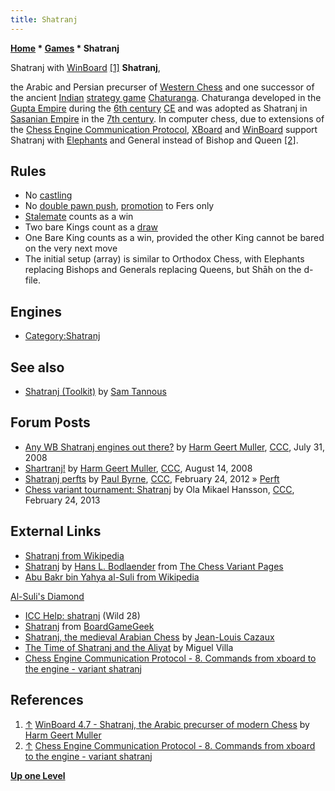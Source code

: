 ```yaml
---
title: Shatranj
---
```

**[Home](Home "Home") \* [Games](Games "Games") \* Shatranj**



 [](http://hgm.nubati.net/) Shatranj with [WinBoard](WinBoard "WinBoard") <a id="cite-note-1" href="#cite-ref-1">[1]</a> 
**Shatranj**,  

the Arabic and Persian precurser of [Western Chess](Chess "Chess") and one successor of the ancient [Indian](https://en.wikipedia.org/wiki/Indian_subcontinent) [strategy game](https://en.wikipedia.org/wiki/Abstract_strategy_game) [Chaturanga](https://en.wikipedia.org/wiki/Chaturanga). Chaturanga developed in the [Gupta Empire](https://en.wikipedia.org/wiki/Gupta_Empire) during the [6th century](https://en.wikipedia.org/wiki/6th_century) [CE](https://en.wikipedia.org/wiki/Common_Era) and was adopted as Shatranj in [Sasanian Empire](https://en.wikipedia.org/wiki/Sasanian_Empire) in the [7th century](https://en.wikipedia.org/wiki/7th_century). In computer chess, due to extensions of the [Chess Engine Communication Protocol](Chess_Engine_Communication_Protocol "Chess Engine Communication Protocol"), [XBoard](XBoard "XBoard") and [WinBoard](WinBoard "WinBoard") support Shatranj with [Elephants](https://en.wikipedia.org/wiki/Alfil_%28chess%29) and General instead of Bishop and Queen <a id="cite-note-2" href="#cite-ref-2">[2]</a>. 



## Rules


* No [castling](Castling "Castling")
* No [double pawn push](Pawn_Push#DoublePush "Pawn Push"), [promotion](Promotions "Promotions") to Fers only
* [Stalemate](Stalemate "Stalemate") counts as a win
* Two bare Kings count as a [draw](Draw "Draw")
* One Bare King counts as a win, provided the other King cannot be bared on the very next move
* The initial setup (array) is similar to Orthodox Chess, with Elephants replacing Bishops and Generals replacing Queens, but Shāh on the d-file.


## Engines


* [Category:Shatranj](Category:Shatranj "Category:Shatranj")


## See also


* [Shatranj (Toolkit)](Shatranj_(Toolkit) "Shatranj (Toolkit)") by [Sam Tannous](Sam_Tannous "Sam Tannous")


## Forum Posts


* [Any WB Shatranj engines out there?](http://www.talkchess.com/forum/viewtopic.php?t=22728) by [Harm Geert Muller](Harm_Geert_Muller "Harm Geert Muller"), [CCC](CCC "CCC"), July 31, 2008
* [Shartranj!](http://www.talkchess.com/forum/viewtopic.php?t=22987) by [Harm Geert Muller](Harm_Geert_Muller "Harm Geert Muller"), [CCC](CCC "CCC"), August 14, 2008
* [Shatranj perfts](http://www.talkchess.com/forum/viewtopic.php?t=42600) by [Paul Byrne](index.php?title=Paul_Byrne&action=edit&redlink=1 "Paul Byrne (page does not exist)"), [CCC](CCC "CCC"), February 24, 2012 » [Perft](Perft "Perft")
* [Chess variant tournament: Shatranj](http://www.talkchess.com/forum/viewtopic.php?t=47314) by Ola Mikael Hansson, [CCC](CCC "CCC"), February 24, 2013


## External Links


* [Shatranj from Wikipedia](https://en.wikipedia.org/wiki/Shatranj)
* [Shatranj](http://www.chessvariants.org/historic.dir/shatranj.html) by [Hans L. Bodlaender](https://en.wikipedia.org/wiki/Hans_L._Bodlaender) from [The Chess Variant Pages](http://www.chessvariants.org/)
* [Abu Bakr bin Yahya al-Suli from Wikipedia](https://en.wikipedia.org/wiki/Abu_Bakr_bin_Yahya_al-Suli)


 [Al-Suli's Diamond](https://en.wikipedia.org/wiki/Abu_Bakr_bin_Yahya_al-Suli#Al-Suli.27s_Diamond)
* [ICC Help: shatranj](http://www6.chessclub.com/help/shatranj) (Wild 28)
* [Shatranj](http://www.boardgamegeek.com/boardgame/26064/shatranj) from [BoardGameGeek](https://en.wikipedia.org/wiki/BoardGameGeek)
* [Shatranj, the medieval Arabian Chess](http://history.chess.free.fr/shatranj.htm) by [Jean-Louis Cazaux](http://history.chess.free.fr/)
* [The Time of Shatranj and the Aliyat](http://www.schemingmind.com/journalarticle.aspx?article_id=3&page=1) by Miguel Villa
* [Chess Engine Communication Protocol - 8. Commands from xboard to the engine - variant shatranj](http://home.hccnet.nl/h.g.muller/engine-intf.html#8)


## References


1. <a id="cite-ref-1" href="#cite-note-1">↑</a> [WinBoard 4.7 - Shatranj, the Arabic precurser of modern Chess](http://hgm.nubati.net/) by [Harm Geert Muller](Harm_Geert_Muller "Harm Geert Muller")
2. <a id="cite-ref-2" href="#cite-note-2">↑</a> [Chess Engine Communication Protocol - 8. Commands from xboard to the engine - variant shatranj](http://home.hccnet.nl/h.g.muller/engine-intf.html#8)

**[Up one Level](Games "Games")**







 
